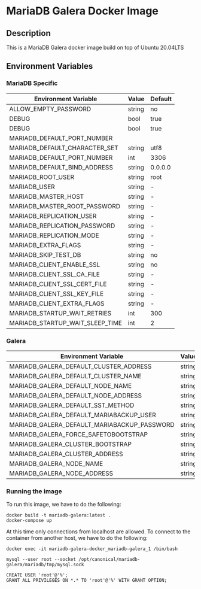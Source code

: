 # MariaDB Galera Docker Image

## Description

This is a MariaDB Galera docker image build on top of Ubuntu 20.04LTS


## Environment Variables

### MariaDB Specific

| Environment Variable            | Value  | Default |
| ------------------------------- | ------ | ------- |
| ALLOW_EMPTY_PASSWORD            | string | no      |
| DEBUG                           | bool   | true    |
| DEBUG                           | bool   | true    |
| MARIADB_DEFAULT_PORT_NUMBER     |        |         |
| MARIADB_DEFAULT_CHARACTER_SET   | string | utf8    |
| MARIADB_DEFAULT_PORT_NUMBER     | int    | 3306    |
| MARIADB_DEFAULT_BIND_ADDRESS    | string | 0.0.0.0 |
| MARIADB_ROOT_USER               | string | root    |
| MARIADB_USER                    | string | -       |
| MARIADB_MASTER_HOST             | string | -       |
| MARIADB_MASTER_ROOT_PASSWORD    | string | -       |
| MARIADB_REPLICATION_USER        | string | -       |
| MARIADB_REPLICATION_PASSWORD    | string | -       |
| MARIADB_REPLICATION_MODE        | string | -       |
| MARIADB_EXTRA_FLAGS             | string | -       |
| MARIADB_SKIP_TEST_DB            | string | no      |
| MARIADB_CLIENT_ENABLE_SSL       | string | no      |
| MARIADB_CLIENT_SSL_CA_FILE      | string | -       |
| MARIADB_CLIENT_SSL_CERT_FILE    | string | -       |
| MARIADB_CLIENT_SSL_KEY_FILE     | string | -       |
| MARIADB_CLIENT_EXTRA_FLAGS      | string | -       |
| MARIADB_STARTUP_WAIT_RETRIES    | int    | 300     |
| MARIADB_STARTUP_WAIT_SLEEP_TIME | int    | 2       |


### Galera

| Environment Variable                        | Value  | Default     |
| ------------------------------------------- | ------ | ----------- |
| MARIADB_GALERA_DEFAULT_CLUSTER_ADDRESS      | string | gcomm://    |
| MARIADB_GALERA_DEFAULT_CLUSTER_NAME         | string | galera      |
| MARIADB_GALERA_DEFAULT_NODE_NAME            | string | -           |
| MARIADB_GALERA_DEFAULT_NODE_ADDRESS         | string | -           |
| MARIADB_GALERA_DEFAULT_SST_METHOD           | string | mariabackup |
| MARIADB_GALERA_DEFAULT_MARIABACKUP_USER     | string | mariabackup |
| MARIADB_GALERA_DEFAULT_MARIABACKUP_PASSWORD | string | -           |
| MARIADB_GALERA_FORCE_SAFETOBOOTSTRAP        | string | -           |
| MARIADB_GALERA_CLUSTER_BOOTSTRAP            | string | -           |
| MARIADB_GALERA_CLUSTER_ADDRESS              | string | -           |
| MARIADB_GALERA_NODE_NAME                    | string | -           |
| MARIADB_GALERA_NODE_ADDRESS                 | string | -           |


### Running the image

To run this image, we have to do the following:


```
docker build -t mariadb-galera:latest .
docker-compose up
```

At this time only connections from localhost are allowed. To connect to the container from another host, we have to do the following:


```
docker exec -it mariadb-galera-docker_mariadb-galera_1 /bin/bash

mysql --user root --socket /opt/canonical/mariadb-galera/mariadb/tmp/mysql.sock

CREATE USER 'root'@'%';
GRANT ALL PRIVILEGES ON *.* TO 'root'@'%' WITH GRANT OPTION;
```
